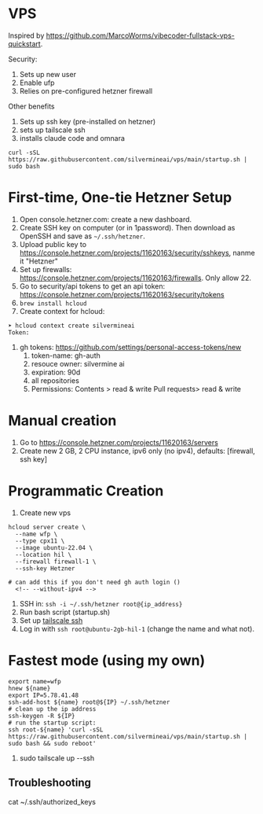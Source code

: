 # VPS
Inspired by https://github.com/MarcoWorms/vibecoder-fullstack-vps-quickstart.

Security:
1. Sets up new user 
1. Enable ufp
1. Relies on pre-configured hetzner firewall

Other benefits
1. Sets up ssh key (pre-installed on hetzner)
1. sets up tailscale ssh
1. installs claude code and omnara

```
curl -sSL https://raw.githubusercontent.com/silvermineai/vps/main/startup.sh | sudo bash
```

# First-time, One-tie Hetzner Setup
1. Open console.hetzner.com: create a new dashboard.
1. Create SSH key on computer (or in 1password). Then download as OpenSSH and save as `~/.ssh/hetzner`.
1. Upload public key to https://console.hetzner.com/projects/11620163/security/sshkeys, nanme it "Hetzner"
1. Set up firewalls: https://console.hetzner.com/projects/11620163/firewalls. Only allow 22.
1. Go to security/api tokens to get an api token: https://console.hetzner.com/projects/11620163/security/tokens
1. `brew install hcloud`
1. Create context for hcloud:
```
➤ hcloud context create silvermineai
Token:
```
1. gh tokens: https://github.com/settings/personal-access-tokens/new
    1. token-name: gh-auth
    1. resouce owner: silvermine ai
    1. expiration: 90d
    1. all repositories
    1. Permissions: 
        Contents > read & write
        Pull requests> read & write


# Manual creation
1. Go to https://console.hetzner.com/projects/11620163/servers
1. Create new 2 GB, 2 CPU instance, ipv6 only (no ipv4), defaults: [firewall, ssh key]

# Programmatic Creation
1. Create new vps
```
hcloud server create \
  --name wfp \
  --type cpx11 \
  --image ubuntu-22.04 \
  --location hil \
  --firewall firewall-1 \
  --ssh-key Hetzner 

# can add this if you don't need gh auth login ()
  <!-- --without-ipv4 -->
```
1. SSH in: `ssh -i ~/.ssh/hetzner root@{ip_address}`
1. Run bash script (startup.sh)
1. Set up [tailscale ssh](https://tailscale.com/kb/1193/tailscale-ssh)
1. Log in with `ssh root@ubuntu-2gb-hil-1` (change the name and what not).

# Fastest mode (using my own)
```
export name=wfp
hnew ${name}
export IP=5.78.41.48
ssh-add-host ${name} root@${IP} ~/.ssh/hetzner
# clean up the ip address
ssh-keygen -R ${IP}
# run the startup script:
ssh root-${name} 'curl -sSL https://raw.githubusercontent.com/silvermineai/vps/main/startup.sh | sudo bash && sudo reboot'
```


1. sudo tailscale up --ssh


## Troubleshooting

cat ~/.ssh/authorized_keys